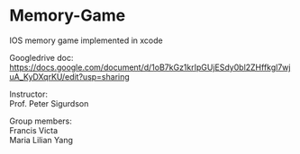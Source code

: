 # Memory-Game
IOS memory game implemented in xcode

Googledrive doc: <br />
https://docs.google.com/document/d/1oB7kGz1krIpGUjESdy0bl2ZHffkgl7wjuA_KyDXqrKU/edit?usp=sharing

Instructor: <br />
  Prof. Peter Sigurdson

Group members:<br />
  Francis Victa <br />
  Maria Lilian Yang

